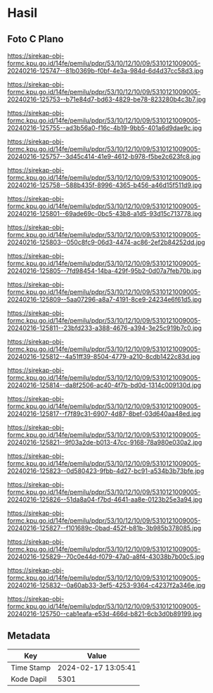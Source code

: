 # Hasil

## Foto C Plano

https://sirekap-obj-formc.kpu.go.id/14fe/pemilu/pdpr/53/10/12/10/09/5310121009005-20240216-125747--81b0369b-f0bf-4e3a-984d-6d4d37cc58d3.jpg

https://sirekap-obj-formc.kpu.go.id/14fe/pemilu/pdpr/53/10/12/10/09/5310121009005-20240216-125753--b71e84d7-bd63-4829-be78-823280b4c3b7.jpg

https://sirekap-obj-formc.kpu.go.id/14fe/pemilu/pdpr/53/10/12/10/09/5310121009005-20240216-125755--ad3b56a0-f16c-4b19-9bb5-401a6d9dae9c.jpg

https://sirekap-obj-formc.kpu.go.id/14fe/pemilu/pdpr/53/10/12/10/09/5310121009005-20240216-125757--3d45c414-41e9-4612-b978-f5be2c623fc8.jpg

https://sirekap-obj-formc.kpu.go.id/14fe/pemilu/pdpr/53/10/12/10/09/5310121009005-20240216-125758--588b435f-8996-4365-b456-a46d15f511d9.jpg

https://sirekap-obj-formc.kpu.go.id/14fe/pemilu/pdpr/53/10/12/10/09/5310121009005-20240216-125801--69ade69c-0bc5-43b8-a1d5-93d15c713778.jpg

https://sirekap-obj-formc.kpu.go.id/14fe/pemilu/pdpr/53/10/12/10/09/5310121009005-20240216-125803--050c8fc9-06d3-4474-ac86-2ef2b84252dd.jpg

https://sirekap-obj-formc.kpu.go.id/14fe/pemilu/pdpr/53/10/12/10/09/5310121009005-20240216-125805--7fd98454-14ba-429f-95b2-0d07a7feb70b.jpg

https://sirekap-obj-formc.kpu.go.id/14fe/pemilu/pdpr/53/10/12/10/09/5310121009005-20240216-125809--5aa07296-a8a7-4191-8ce9-24234e6f61d5.jpg

https://sirekap-obj-formc.kpu.go.id/14fe/pemilu/pdpr/53/10/12/10/09/5310121009005-20240216-125811--23bfd233-a388-4676-a394-3e25c919b7c0.jpg

https://sirekap-obj-formc.kpu.go.id/14fe/pemilu/pdpr/53/10/12/10/09/5310121009005-20240216-125812--4a51ff39-8504-4779-a210-8cdb1422c83d.jpg

https://sirekap-obj-formc.kpu.go.id/14fe/pemilu/pdpr/53/10/12/10/09/5310121009005-20240216-125814--da8f2506-ac40-4f7b-bd0d-1314c009130d.jpg

https://sirekap-obj-formc.kpu.go.id/14fe/pemilu/pdpr/53/10/12/10/09/5310121009005-20240216-125817--f7f89c31-6907-4d87-8bef-03d640aa48ed.jpg

https://sirekap-obj-formc.kpu.go.id/14fe/pemilu/pdpr/53/10/12/10/09/5310121009005-20240216-125821--9f03a2de-b013-47cc-9168-78a980e030a2.jpg

https://sirekap-obj-formc.kpu.go.id/14fe/pemilu/pdpr/53/10/12/10/09/5310121009005-20240216-125823--0d580423-9fbb-4d27-bc91-a534b3b73bfe.jpg

https://sirekap-obj-formc.kpu.go.id/14fe/pemilu/pdpr/53/10/12/10/09/5310121009005-20240216-125826--51da8a04-f7bd-4641-aa8e-0123b25e3a94.jpg

https://sirekap-obj-formc.kpu.go.id/14fe/pemilu/pdpr/53/10/12/10/09/5310121009005-20240216-125827--f101689c-0bad-452f-b81b-3b985b378085.jpg

https://sirekap-obj-formc.kpu.go.id/14fe/pemilu/pdpr/53/10/12/10/09/5310121009005-20240216-125829--70c0e44d-f079-47a0-a8f4-43038b7b00c5.jpg

https://sirekap-obj-formc.kpu.go.id/14fe/pemilu/pdpr/53/10/12/10/09/5310121009005-20240216-125832--0a60ab33-3ef5-4253-9364-c4237f2a346e.jpg

https://sirekap-obj-formc.kpu.go.id/14fe/pemilu/pdpr/53/10/12/10/09/5310121009005-20240216-125750--cab1eafa-e53d-466d-b821-6cb3d0b89199.jpg


## Metadata

| Key        | Value               |
| ---------- | ------------------- |
| Time Stamp | 2024-02-17 13:05:41 |
| Kode Dapil | 5301                |



